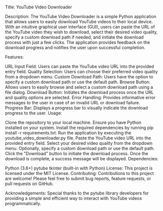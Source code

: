 Title: YouTube Video Downloader

Description:
The YouTube Video Downloader is a simple Python application that allows users to easily download YouTube videos to their local device. With an intuitive graphical user interface (GUI), users can paste the URL of the YouTube video they wish to download, select their desired video quality, specify a custom download path if needed, and initiate the download process with just a few clicks. The application provides feedback on the download progress and notifies the user upon successful completion.

Features:

URL Input Field: Users can paste the YouTube video URL into the provided entry field.
Quality Selection: Users can choose their preferred video quality from a dropdown menu.
Custom Download Path: Users have the option to specify a custom download path or use the default path.
Browse Button: Allows users to easily browse and select a custom download path using a file dialog.
Download Button: Initiates the download process once the URL and quality options are selected.
Error Handling: Provides informative error messages to the user in case of an invalid URL or download failure.
Progress Bar: Displays a progress bar to visually indicate the download progress to the user.
Usage:

Clone the repository to your local machine.
Ensure you have Python installed on your system.
Install the required dependencies by running pip install -r requirements.txt.
Run the application by executing the youtube_video_downloader.py file.
Paste the YouTube video URL into the provided entry field.
Select your desired video quality from the dropdown menu.
Optionally, specify a custom download path or use the default path.
Click the "Download" button to initiate the download process.
Once the download is complete, a success message will be displayed.
Dependencies:

Python (3.6+)
pytube
tkinter (built-in with Python)
License:
This project is licensed under the MIT License. 
Contributing:
Contributions to this project are welcome! Please feel free to submit bug reports, feature requests, or pull requests on GitHub.


Acknowledgements:
Special thanks to the pytube library developers for providing a simple and efficient way to interact with YouTube videos programmatically.




